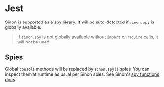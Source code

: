 # Jest

Sinon is supported as a spy library.
It will be auto-detected if `sinon.spy` is globally available.

> If `sinon.spy` is not globally available without `import` or `require` calls,
> it will not be used!

## Spies

Global `console` methods will be replaced by `sinon.spy()` spies.
You can inspect them at runtime as usual per Sinon spies.
See Sinon's [spy functions docs](https://sinonjs.org/releases/latest/spies/).
